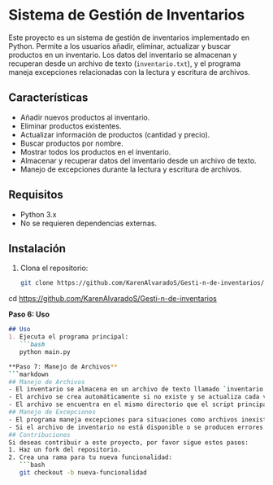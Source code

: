 # Sistema de Gestión de Inventarios
Este proyecto es un sistema de gestión de inventarios implementado en Python. Permite a los usuarios añadir, eliminar, actualizar y buscar productos en un inventario. Los datos del inventario se almacenan y recuperan desde un archivo de texto (`inventario.txt`), y el programa maneja excepciones relacionadas con la lectura y escritura de archivos.
## Características
- Añadir nuevos productos al inventario.
- Eliminar productos existentes.
- Actualizar información de productos (cantidad y precio).
- Buscar productos por nombre.
- Mostrar todos los productos en el inventario.
- Almacenar y recuperar datos del inventario desde un archivo de texto.
- Manejo de excepciones durante la lectura y escritura de archivos.
## Requisitos
- Python 3.x
- No se requieren dependencias externas.
## Instalación
1. Clona el repositorio:
   ```bash
   git clone https://github.com/KarenAlvaradoS/Gesti-n-de-inventarios/tree/7ce613fc27eb2274b2e7549f5f4ee2f5f6aa3ae4/Sistema%20de%20Gesti%C3%B3n%20de%20Inventarios%20Mejorado
cd https://github.com/KarenAlvaradoS/Gesti-n-de-inventarios

**Paso 6: Uso**
```markdown
## Uso
1. Ejecuta el programa principal:
   ```bash
   python main.py

**Paso 7: Manejo de Archivos**
```markdown
## Manejo de Archivos
- El inventario se almacena en un archivo de texto llamado `inventario.txt`.
- El archivo se crea automáticamente si no existe y se actualiza cada vez que se realizan cambios en el inventario.
- El archivo se encuentra en el mismo directorio que el script principal.
## Manejo de Excepciones
- El programa maneja excepciones para situaciones como archivos inexistentes y permisos de acceso.
- Si el archivo de inventario no está disponible o se producen errores de permisos, se mostrará un mensaje de error correspondiente.
## Contribuciones
Si deseas contribuir a este proyecto, por favor sigue estos pasos:
1. Haz un fork del repositorio.
2. Crea una rama para tu nueva funcionalidad:
   ```bash
   git checkout -b nueva-funcionalidad

